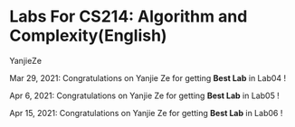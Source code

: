 # Labs For CS214: Algorithm and Complexity(English)
YanjieZe



Mar 29, 2021: Congratulations on Yanjie Ze for getting **Best Lab** in Lab04 !

Apr 6, 2021: Congratulations on Yanjie Ze for getting **Best Lab** in Lab05 !

Apr 15, 2021: Congratulations on Yanjie Ze for getting **Best Lab** in Lab06 !